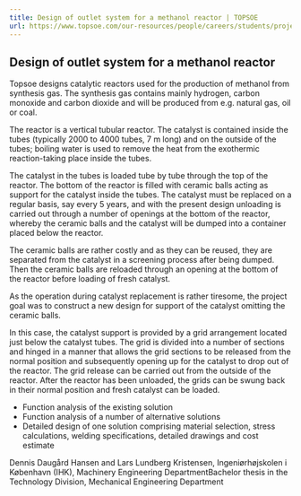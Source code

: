 ```yaml
---
title: Design of outlet system for a methanol reactor | TOPSOE
url: https://www.topsoe.com/our-resources/people/careers/students/projects-topsoe/design-outlet-system-methanol-reactor#main-content
---
```


## Design of outlet system for a methanol reactor

Topsoe designs catalytic reactors used for the production of methanol from synthesis gas. The synthesis gas contains mainly hydrogen, carbon monoxide and carbon dioxide and will be produced from e.g. natural gas, oil or coal.

The reactor is a vertical tubular reactor. The catalyst is contained inside the tubes (typically 2000 to 4000 tubes, 7 m long) and on the outside of the tubes; boiling water is used to remove the heat from the exothermic reaction-taking place inside the tubes.

The catalyst in the tubes is loaded tube by tube through the top of the reactor. The bottom of the reactor is filled with ceramic balls acting as support for the catalyst inside the tubes. The catalyst must be replaced on a regular basis, say every 5 years, and with the present design unloading is carried out through a number of openings at the bottom of the reactor, whereby the ceramic balls and the catalyst will be dumped into a container placed below the reactor.

The ceramic balls are rather costly and as they can be reused, they are separated from the catalyst in a screening process after being dumped. Then the ceramic balls are reloaded through an opening at the bottom of the reactor before loading of fresh catalyst.

As the operation during catalyst replacement is rather tiresome, the project goal was to construct a new design for support of the catalyst omitting the ceramic balls.

In this case, the catalyst support is provided by a grid arrangement located just below the catalyst tubes. The grid is divided into a number of sections and hinged in a manner that allows the grid sections to be released from the normal position and subsequently opening up for the catalyst to drop out of the reactor. The grid release can be carried out from the outside of the reactor. After the reactor has been unloaded, the grids can be swung back in their normal position and fresh catalyst can be loaded.

- Function analysis of the existing solution
- Function analysis of a number of alternative solutions
- Detailed design of one solution comprising material selection, stress calculations, welding specifications, detailed drawings and cost estimate

Dennis Daugård Hansen and Lars Lundberg Kristensen, Ingeniørhøjskolen i København (IHK), Machinery Engineering DepartmentBachelor thesis in the Technology Division, Mechanical Engineering Department